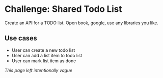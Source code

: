 # Challenge: Shared Todo List

Create an API for a TODO list. Open book, google, use any libraries you like.

## Use cases
* User can create a new todo list
* User can add a list item to todo list
* User can mark list item as done


_This page left intentionally vague_